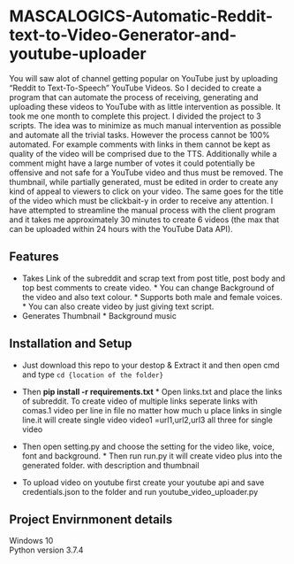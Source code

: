 # MASCALOGICS-Automatic-Reddit-text-to-Video-Generator-and-youtube-uploader
You will saw alot of channel getting popular on YouTube just by uploading “Reddit to Text-To-Speech” YouTube Videos. So I decided to create a program that can automate the process of receiving, generating and uploading these videos to YouTube with as little intervention as possible. It took me one month to complete this project. I divided the project to 3 scripts.  The idea was to minimize as much manual intervention as possible and automate all the trivial tasks. However the process cannot be 100% automated. For example comments with links in them cannot be kept as quality of the video will be comprised due to the TTS. Additionally while a comment might have a large number of votes it could potentially be offensive and not safe for a YouTube video and thus must be removed. The thumbnail, while partially generated, must be edited in order to create any kind of appeal to viewers to click on your video. The same goes for the title of the video which must be clickbait-y in order to receive any attention. I have attempted to streamline the manual process with the client program and it takes me approximately 30 minutes to create 6 videos (the max that can be uploaded within 24 hours with the YouTube Data API).



## Features

* Takes Link of the subreddit and scrap text from post title, post body and top best comments to create video.                                                                    * You can change Background of the video and also text colour.                                                                                                                    * Supports both male and female voices.                                                                                                                                            * You can also create video by just giving text script.                                                   
* Generates Thumbnail                                                                                                                                                              * Background music

## Installation and Setup

* Just download this repo to your destop & Extract it and then open cmd and type `cd {location of the folder}`                                                               
* Then **pip install -r requirements.txt**                                                                                                                                        * Open links.txt and place the links of subreddit. To create video of multiple links seperate links with comas.1 video per line in file no matter how much u place links in      single line.it will create single video
           video1 =url1,url2,url3 all three for single video
     
    
* Then open setting.py and choose the setting for the video like, voice, font and background.                                                                                      * Then run run.py it will create video plus into the generated folder. with description and thumbnail                                                                           
* To upload video on youtube first create your youtube api and save credentials.json to the folder and run youtube_video_uploader.py  
                                           
## Project Envirnmonent details

Windows 10                                                                                                                                                                       
Python version  3.7.4                                                                                                                                                           




